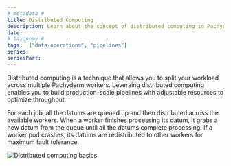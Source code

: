 ```yaml
---
# metadata # 
title: Distributed Computing
description: Learn about the concept of distributed computing in Pachyderm. 
date: 
# taxonomy #
tags:  ["data-operations", "pipelines"]
series:
seriesPart:
--- 
```


Distributed computing is a technique that allows you to split your workload across multiple Pachyderm workers. Leveraing distributed computing enables you to build production-scale pipelines with adjustable resources to optimize throughput. 


For each job, all the datums are queued up and then distributed across the available workers. When a worker finishes processing its datum, it grabs a new datum from the queue until all the datums complete processing. If a worker pod crashes, its datums are redistributed to other workers for maximum fault tolerance.

![Distributed computing basics](/images/distributed-computing101.gif)



<!-- 
When a datum completes a phase, the Pachyderm worker moves it to the next
one while another datum from the queue takes its place in the
processing sequence.

The following animation displays what happens inside a pod during
the datum processing:

![Distributed processing internals](/images/distributed-computing102.gif)

## Parallelism

You can control the number of worker pods that Pachyderm runs in a
pipeline by defining the `parallelism` parameter in the
[pipeline specification](../../../reference/pipeline-spec/).

### example
```json
"parallelism_spec": {
    // Exactly one of these two fields should be set
    "constant": int
```

Pachyderm has the following parallelism strategies that you
can set in the pipeline spec:

| Strategy    | Description        |
| ----------- | ------------------ |
| constant    | Pachyderm starts the specified number of workers. For example, <br> if you set `"constant":10`, Pachyderm spreads the computation workload among ten workers. |

By default, Pachyderm sets `parallelism` to `“constant": 1`, which means
that it spawns one worker per Kubernetes node for this pipeline.

## Autoscaling 

Pipelines that will not have a constant flow of data to process should use the `autoscaling` feature by setting `"autoscaling": true` in the pipeline spec. 

Doing so will cause the pipeline **to go into standby when there is nothing for the workers to do**. In standby a pipeline will have no workers and will consume no resources; it will just wait for data to come in for it to process.

When data does come in, the pipeline will exit its standby status and spin up workers to process the new data. Initially, a single worker will spin up and layout a distributed processing plan for the job. Then it will start working on the job, and if there is more work that could happen in parallel, it will spin up more workers to run in parallel, up to the limit defined by the `parallelism_spec`.

Multiple jobs can run in parallel and cause new workers to spin up. For example, if a job comes in with a single datum, it will cause a single worker to spin up. If another job with a single datum comes in while the first job is still running, another worker will spin up to work on the second job. Again this is bounded by the limit defined in the `parallelism_spec`.

One limitation of autoscaling is that **it cannot dynamically scale down**. Suppose a job with many datums is near completion, only one worker is still working while the others are idle. Pachyderm does not yet have a way for the idle workers to steal work, and there are a few issues that prevent us from spinning down the idle workers. Kubernetes does not have a good way to scale down a controller and specify which pods should be killed, so scaling down may kill the worker pod that is still doing work. This means another worker will have to restart that work from scratch, and the job will take longer. Additionally, we want to keep the workers around to participate in the **distributed merge process** at the end of the job.

{{% notice note %}}
See Also:
* [Glob Pattern](../../pipeline-concepts/datum/glob-pattern/)
* [Pipeline Specification](../../../reference/pipeline-spec/)
{{% /notice %}} -->
